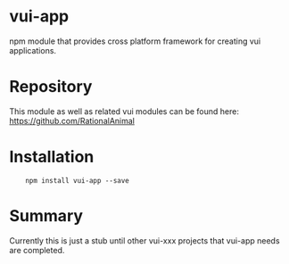 # vui-app

npm module that provides cross platform framework for creating vui applications.

# Repository
This module as well as related vui modules can be found here:
https://github.com/RationalAnimal

# Installation

```shell
	npm install vui-app --save
```

# Summary

Currently this is just a stub until other vui-xxx projects that vui-app needs
are completed.
